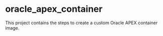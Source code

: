# oracle_apex_container
This project contains the steps to create a custom Oracle APEX container image.
